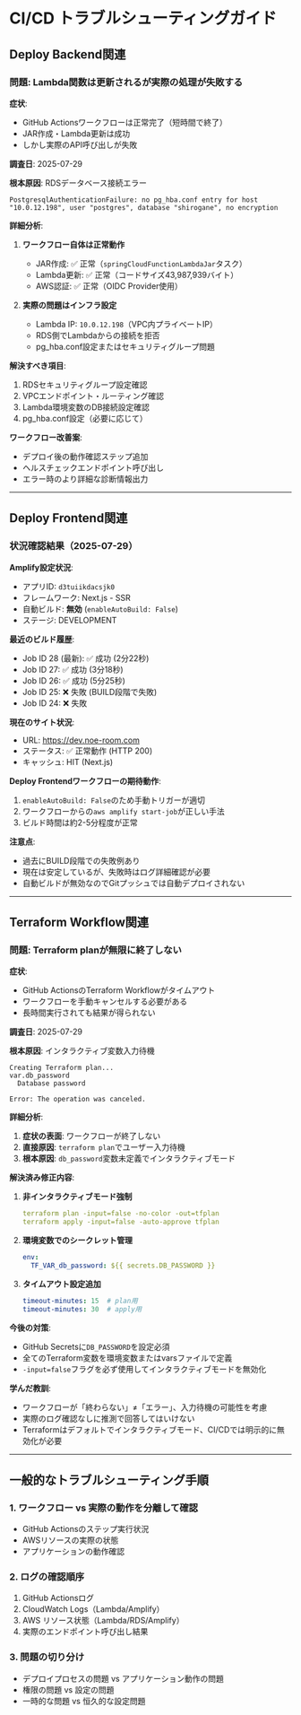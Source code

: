 # CI/CD トラブルシューティングガイド

## Deploy Backend関連

### 問題: Lambda関数は更新されるが実際の処理が失敗する

**症状**:
- GitHub Actionsワークフローは正常完了（短時間で終了）
- JAR作成・Lambda更新は成功
- しかし実際のAPI呼び出しが失敗

**調査日**: 2025-07-29

**根本原因**: RDSデータベース接続エラー
```
PostgresqlAuthenticationFailure: no pg_hba.conf entry for host "10.0.12.198", user "postgres", database "shirogane", no encryption
```

**詳細分析**:
1. **ワークフロー自体は正常動作**
   - JAR作成: ✅ 正常（`springCloudFunctionLambdaJar`タスク）
   - Lambda更新: ✅ 正常（コードサイズ43,987,939バイト）
   - AWS認証: ✅ 正常（OIDC Provider使用）

2. **実際の問題はインフラ設定**
   - Lambda IP: `10.0.12.198`（VPC内プライベートIP）
   - RDS側でLambdaからの接続を拒否
   - pg_hba.conf設定またはセキュリティグループ問題

**解決すべき項目**:
1. RDSセキュリティグループ設定確認
2. VPCエンドポイント・ルーティング確認  
3. Lambda環境変数のDB接続設定確認
4. pg_hba.conf設定（必要に応じて）

**ワークフロー改善案**:
- デプロイ後の動作確認ステップ追加
- ヘルスチェックエンドポイント呼び出し
- エラー時のより詳細な診断情報出力

---

## Deploy Frontend関連

### 状況確認結果（2025-07-29）

**Amplify設定状況**:
- アプリID: `d3tuiikdacsjk0`
- フレームワーク: Next.js - SSR
- 自動ビルド: **無効** (`enableAutoBuild: False`)
- ステージ: DEVELOPMENT

**最近のビルド履歴**:
- Job ID 28 (最新): ✅ 成功 (2分22秒)
- Job ID 27: ✅ 成功 (3分18秒)  
- Job ID 26: ✅ 成功 (5分25秒)
- Job ID 25: ❌ 失敗 (BUILD段階で失敗)
- Job ID 24: ❌ 失敗

**現在のサイト状況**:
- URL: https://dev.noe-room.com  
- ステータス: ✅ 正常動作 (HTTP 200)
- キャッシュ: HIT (Next.js)

**Deploy Frontendワークフローの期待動作**:
1. `enableAutoBuild: False`のため手動トリガーが適切
2. ワークフローからの`aws amplify start-job`が正しい手法
3. ビルド時間は約2-5分程度が正常

**注意点**:
- 過去にBUILD段階での失敗例あり
- 現在は安定しているが、失敗時はログ詳細確認が必要
- 自動ビルドが無効なのでGitプッシュでは自動デプロイされない

---

## Terraform Workflow関連

### 問題: Terraform planが無限に終了しない

**症状**:
- GitHub ActionsのTerraform Workflowがタイムアウト
- ワークフローを手動キャンセルする必要がある
- 長時間実行されても結果が得られない

**調査日**: 2025-07-29

**根本原因**: インタラクティブ変数入力待機
```
Creating Terraform plan...
var.db_password
  Database password

Error: The operation was canceled.
```

**詳細分析**:
1. **症状の表面**: ワークフローが終了しない
2. **直接原因**: `terraform plan`でユーザー入力待機
3. **根本原因**: `db_password`変数未定義でインタラクティブモード

**解決済み修正内容**:
1. **非インタラクティブモード強制**
   ```yaml
   terraform plan -input=false -no-color -out=tfplan
   terraform apply -input=false -auto-approve tfplan
   ```

2. **環境変数でのシークレット管理**
   ```yaml
   env:
     TF_VAR_db_password: ${{ secrets.DB_PASSWORD }}
   ```

3. **タイムアウト設定追加**
   ```yaml
   timeout-minutes: 15  # plan用
   timeout-minutes: 30  # apply用
   ```

**今後の対策**:
- GitHub Secretsに`DB_PASSWORD`を設定必須
- 全てのTerraform変数を環境変数またはvarsファイルで定義
- `-input=false`フラグを必ず使用してインタラクティブモードを無効化

**学んだ教訓**:
- ワークフローが「終わらない」≠「エラー」、入力待機の可能性を考慮
- 実際のログ確認なしに推測で回答してはいけない
- Terraformはデフォルトでインタラクティブモード、CI/CDでは明示的に無効化が必要

---

## 一般的なトラブルシューティング手順

### 1. ワークフロー vs 実際の動作を分離して確認
- GitHub Actionsのステップ実行状況
- AWSリソースの実際の状態
- アプリケーションの動作確認

### 2. ログの確認順序
1. GitHub Actionsログ
2. CloudWatch Logs（Lambda/Amplify）
3. AWS リソース状態（Lambda/RDS/Amplify）
4. 実際のエンドポイント呼び出し結果

### 3. 問題の切り分け
- デプロイプロセスの問題 vs アプリケーション動作の問題
- 権限の問題 vs 設定の問題
- 一時的な問題 vs 恒久的な設定問題